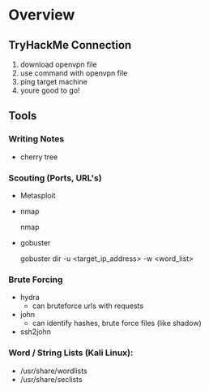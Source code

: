 # Overview

## TryHackMe Connection
1. download openvpn file
2. use command with openvpn file
3. ping target machine
4. youre good to go!

## Tools

### Writing Notes
* cherry tree

### Scouting (Ports, URL's)
* Metasploit
* nmap

    nmap <target ip address>

* gobuster

    gobuster dir -u <target_ip_address> -w <word_list>

### Brute Forcing
* hydra
    * can bruteforce urls with requests
* john
    * can identify hashes, brute force files (like shadow)
* ssh2john

### Word / String Lists (Kali Linux):
* /usr/share/wordlists
* /usr/share/seclists
